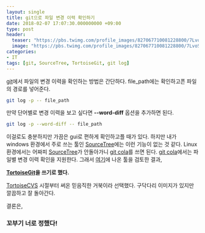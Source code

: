 ```yaml
---
layout: single
title: git으로 파일 변경 이력 확인하기
date: 2018-02-07 17:07:30.000000000 +09:00
type: post
header:
  teaser: "https://pbs.twimg.com/profile_images/827067710081228800/7LvoSGRf_400x400.jpg"
  image: "https://pbs.twimg.com/profile_images/827067710081228800/7LvoSGRf_400x400.jpg"
categories:
- IT
tags: [git, SourceTree, TortoiseGit, git log]
---
```


[git]에서 파일의 변경 이력을 확인하는 방법은 간단하다. file_path에는 확인하고픈 파일의 경로를 넣어준다.

```bash
git log -p -- file_path
```

만약 단어별로 변경 이력을 보고 싶다면 **--word-diff** 옵션을 추가하면 된다.

```bash
git log -p --word-diff -- file_path
```

이걸로도 충분하지만 가끔은 gui로 편하게 확인하고플 때가 있다. 하지만 내가 windows 환경에서 주로 쓰는 툴인 [SourceTree]에는 이런 기능이 없는 것 같다.
Linux 환경에서는 어짜피 [SourceTree]가 안돌아가니 [git cola]를 쓰면 된다. [git cola]에서는 파일별 변경 이력 확인을 지원한다.
그래서 [여기](https://git-scm.com/download/gui/windows)에 나온 툴을 검토한 결과, 

**[TortoiseGit]을 쓰기로 했다.**

[TortoiseCVS] 시절부터 써온 믿음직한 거북이라 선택했다. 구닥다리 이미지가 있지만 깔끔하고 잘 돌아간다.

결론은, 
### 꼬부기 너로 정했다!

[git]: https://git-scm.com/
[SourceTree]: https://ko.atlassian.com/software/sourcetree
[git cola]: https://git-cola.github.io/
[TortoiseGit]: https://tortoisegit.org/
[TortoiseCVS]: http://www.tortoisecvs.org/